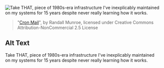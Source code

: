 ![Take THAT, piece of 1980s-era infrastructure I've inexplicably maintained on my systems for 15 years despite never really learning how it works.](https://imgs.xkcd.com/comics/cron_mail.png)
> "[Cron Mail](https://xkcd.com/1728/)", by Randall Munroe, licensed under Creative Commons Attribution-NonCommercial 2.5 License

## Alt Text
Take THAT, piece of 1980s-era infrastructure I've inexplicably maintained on my systems for 15 years despite never really learning how it works.
